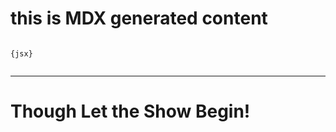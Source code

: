 # this is MDX generated content
<code className="javascript codejsx">
{jsx}

</code>

-----

# Though Let the Show Begin!


